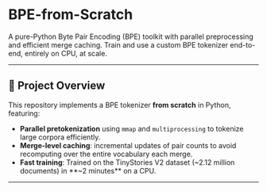 # BPE-from-Scratch

A pure-Python Byte Pair Encoding (BPE) toolkit with parallel preprocessing and efficient merge caching. Train and use a custom BPE tokenizer end-to-end, entirely on CPU, at scale.

---

## 🚀 Project Overview

This repository implements a BPE tokenizer **from scratch** in Python, featuring:

- **Parallel pretokenization** using `mmap` and `multiprocessing` to tokenize large corpora efficiently.  
- **Merge-level caching**: incremental updates of pair counts to avoid recomputing over the entire vocabulary each merge.  
- **Fast training**: Trained on the TinyStories V2 dataset (~2.12 million documents) in **~2 minutes** on a CPU.  
---
